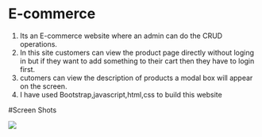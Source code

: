 # E-commerce

1.  Its an E-commerce website where an admin can do the CRUD operations.
2.  In this site customers can view the product page directly without loging in but if they want to add something to their cart then they have to login first.
3.  cutomers can view the description of products a modal box will appear on the screen.
    <br>
4.  I have used Bootstrap,javascript,html,css to build this website

#Screen Shots

<image src="./website_Screenshots/Login_Page.png">
